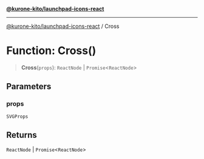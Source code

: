 [**@kurone-kito/launchpad-icons-react**](../README.md)

***

[@kurone-kito/launchpad-icons-react](../globals.md) / Cross

# Function: Cross()

> **Cross**(`props`): `ReactNode` \| `Promise`\<`ReactNode`\>

## Parameters

### props

`SVGProps`

## Returns

`ReactNode` \| `Promise`\<`ReactNode`\>

